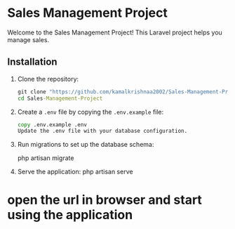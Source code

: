 # Sales Management Project

Welcome to the Sales Management Project! This Laravel project helps you manage sales.

## Installation

1. Clone the repository:

   ```cmd
   git clone "https://github.com/kamalkrishnaa2002/Sales-Management-Project"
   cd Sales-Management-Project

2. Create a `.env` file by copying the `.env.example` file:

   ```cmd
   copy .env.example .env
   Update the .env file with your database configuration.

3. Run migrations to set up the database schema:

    php artisan migrate

4. Serve the application:
    php artisan serve


# open the url in browser and start using the application
 
